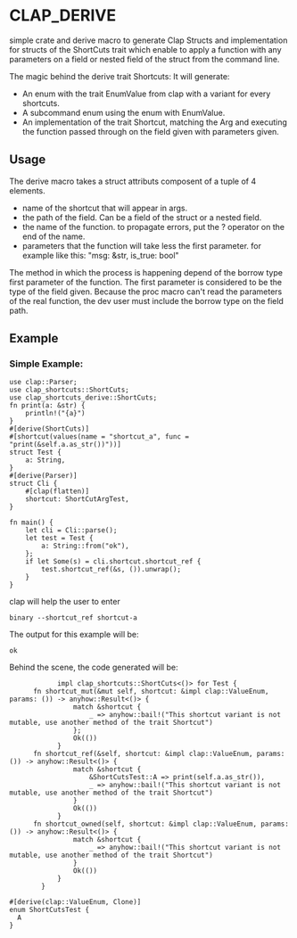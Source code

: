 # CLAP_DERIVE

simple crate and derive macro to generate Clap Structs and implementation for structs of the ShortCuts trait which enable to apply a function with any parameters on a field or nested field of the struct from the command line.

The magic behind the derive trait Shortcuts:
It will generate:

- An enum with the trait EnumValue from clap with a variant for every shortcuts.
- A subcommand enum using the enum with EnumValue.
- An implementation of the trait Shortcut<Struct>, matching the Arg and executing the function passed through on the field given with parameters given.

## Usage

The derive macro takes a struct attributs composent of a tuple of 4 elements.
- name of the shortcut that will appear in args.
- the path of the field. Can be a field of the struct or a nested field.
- the name of the function. to propagate errors, put the ? operator on the end of the name.
- parameters that the function will take less the first parameter. for example like this: "msg: &str, is_true: bool"




The method in which the process is happening depend of the borrow type first parameter of the function. The first parameter is considered to be the type of the field given. Because the proc macro can't read the parameters of the real function, the dev user must include the borrow type on the field path.

## Example

### Simple Example:

```rust,ignore
use clap::Parser;
use clap_shortcuts::ShortCuts;
use clap_shortcuts_derive::ShortCuts;
fn print(a: &str) {
    println!("{a}")
}
#[derive(ShortCuts)]
#[shortcut(values(name = "shortcut_a", func = "print(&self.a.as_str())"))]
struct Test {
    a: String,
}
#[derive(Parser)]
struct Cli {
    #[clap(flatten)]
    shortcut: ShortCutArgTest,
}

fn main() {
    let cli = Cli::parse();
    let test = Test {
        a: String::from("ok"),
    };
    if let Some(s) = cli.shortcut.shortcut_ref {
        test.shortcut_ref(&s, ()).unwrap();
    }
}
```

clap will help the user to enter

```bash,ignore
binary --shortcut_ref shortcut-a
```
The output for this example will be:

```bash,ignore
ok
```

Behind the scene, the code generated will be:
```rust,ignore
            impl clap_shortcuts::ShortCuts<()> for Test {
      fn shortcut_mut(&mut self, shortcut: &impl clap::ValueEnum, params: ()) -> anyhow::Result<()> {
                match &shortcut {
                    _ => anyhow::bail!("This shortcut variant is not mutable, use another method of the trait Shortcut")
                };
                Ok(())
            }
      fn shortcut_ref(&self, shortcut: &impl clap::ValueEnum, params: ()) -> anyhow::Result<()> {
                match &shortcut {
                    &ShortCutsTest::A => print(self.a.as_str()),
                    _ => anyhow::bail!("This shortcut variant is not mutable, use another method of the trait Shortcut")
                }
                Ok(())
            }
      fn shortcut_owned(self, shortcut: &impl clap::ValueEnum, params: ()) -> anyhow::Result<()> {
                match &shortcut {
                    _ => anyhow::bail!("This shortcut variant is not mutable, use another method of the trait Shortcut")
                }
                Ok(())
            }
        }

#[derive(clap::ValueEnum, Clone)]
enum ShortCutsTest {
  A
}
```
